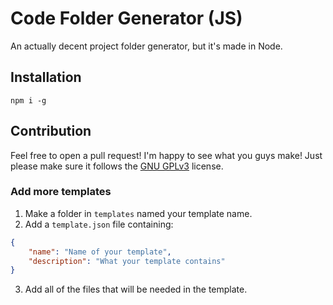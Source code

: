 # Code Folder Generator (JS)
An actually decent project folder generator, but it's made in Node.

## Installation
```
npm i -g
```

## Contribution
Feel free to open a pull request! I'm happy to see what you guys make!
Just please make sure it follows the [GNU GPLv3](https://www.gnu.org/licenses/gpl-3.0-standalone.html) license.

### Add more templates
1. Make a folder in `templates` named your template name.
2. Add a `template.json` file containing:
```json
{
	"name": "Name of your template",
	"description": "What your template contains"
}
```
3. Add all of the files that will be needed in the template.
